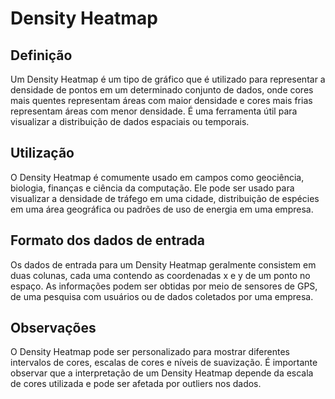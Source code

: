 # Density Heatmap

## Definição
Um Density Heatmap é um tipo de gráfico que é utilizado para representar a 
densidade de pontos em um determinado conjunto de dados, onde cores mais quentes 
representam áreas com maior densidade e cores mais frias representam áreas com 
menor densidade. É uma ferramenta útil para visualizar a distribuição de dados 
espaciais ou temporais.

## Utilização
O Density Heatmap é comumente usado em campos como geociência, biologia, 
finanças e ciência da computação. Ele pode ser usado para visualizar a 
densidade de tráfego em uma cidade, distribuição de espécies em uma área 
geográfica ou padrões de uso de energia em uma empresa.

## Formato dos dados de entrada
Os dados de entrada para um Density Heatmap geralmente consistem em duas colunas, 
cada uma contendo as coordenadas x e y de um ponto no espaço. As informações 
podem ser obtidas por meio de sensores de GPS, de uma pesquisa com usuários ou 
de dados coletados por uma empresa.

## Observações
O Density Heatmap pode ser personalizado para mostrar diferentes intervalos de 
cores, escalas de cores e níveis de suavização. É importante observar que a 
interpretação de um Density Heatmap depende da escala de cores utilizada e 
pode ser afetada por outliers nos dados.

